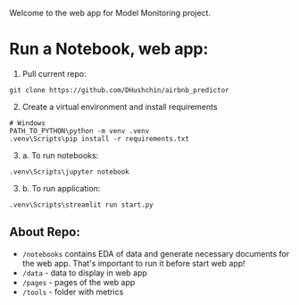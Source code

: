 Welcome to the web app for Model Monitoring project.


# Run a Notebook, web app:

1. Pull current repo:
```buildoutcfg
git clone https://github.com/DHushchin/airbnb_predictor
```
2. Create a virtual environment and install requirements
```
# Windows
PATH_TO_PYTHON\python -m venv .venv
.venv\Scripts\pip install -r requirements.txt
```
3. a. To run notebooks:
```
.venv\Scripts\jupyter notebook
```
3. b. To run application:
```
.venv\Scripts\streamlit run start.py
```

## About Repo:
* `/notebooks` contains EDA of data and generate necessary documents for the web app. 
That's important to run it before start web app!
* `/data` - data to display in web app
* `/pages` - pages of the web app
* `/tools` - folder with metrics